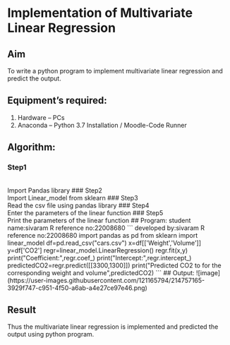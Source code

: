 # Implementation of Multivariate Linear Regression
## Aim
To write a python program to implement multivariate linear regression and predict the output.
## Equipment’s required:
1.	Hardware – PCs
2.	Anaconda – Python 3.7 Installation / Moodle-Code Runner
## Algorithm:
### Step1
<br>
Import Pandas library
### Step2
<br>
Import Linear_model from sklearn
### Step3
<br>
Read the csv file using pandas library
### Step4
<br>
Enter the parameters of the linear function
### Step5
<br>
Print the parameters of the linear function
## Program:
student name:sivaram R
reference no:22008680
```
developed by:sivaram R
reference no:22008680
import pandas as pd
from sklearn import linear_model
df=pd.read_csv("cars.csv")
x=df[['Weight','Volume']]
y=df['CO2']
regr=linear_model.LinearRegression()
regr.fit(x,y)
print("Coefficient:",regr.coef_)
print("Intercept:",regr.intercept_)
predictedCO2=regr.predict([[3300,1300]])
print("Predicted CO2 to for the corresponding weight and volume",predictedCO2)
```
## Output:
![image](https://user-images.githubusercontent.com/121165794/214757165-3929f747-c951-4f50-a6ab-a4e27ce97e46.png)

## Result
Thus the multivariate linear regression is implemented and predicted the output using python program.
